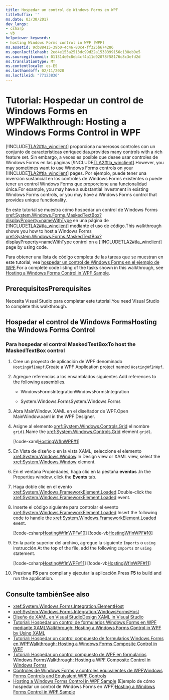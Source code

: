 ```yaml
---
title: Hospedar un control de Windows Forms en WPF
titleSuffix: ''
ms.date: 03/30/2017
dev_langs:
- csharp
- vb
helpviewer_keywords:
- hosting Windows Forms control in WPF [WPF]
ms.assetid: 9cb88415-39b0-4c46-80c4-ff325b674286
ms.openlocfilehash: 2ed4e153a2513dc99d22a1538399156c138eb9e5
ms.sourcegitcommit: 011314e0c8eb4cf4a11d92078f58176c8c3efd2d
ms.translationtype: MT
ms.contentlocale: es-ES
ms.lasthandoff: 02/11/2020
ms.locfileid: "77123836"
---
```

# <a name="walkthrough-hosting-a-windows-forms-control-in-wpf"></a><span data-ttu-id="ed06c-102">Tutorial: Hospedar un control de Windows Forms en WPF</span><span class="sxs-lookup"><span data-stu-id="ed06c-102">Walkthrough: Hosting a Windows Forms Control in WPF</span></span>

[!INCLUDE[TLA2#tla_winclient](../../../../includes/tla2sharptla-winclient-md.md)] <span data-ttu-id="ed06c-103">proporciona numerosos controles con un conjunto de características enriquecidas.</span><span class="sxs-lookup"><span data-stu-id="ed06c-103">provides many controls with a rich feature set.</span></span> <span data-ttu-id="ed06c-104">Sin embargo, a veces es posible que desee usar controles de Windows Forms en las páginas [!INCLUDE[TLA2#tla_winclient](../../../../includes/tla2sharptla-winclient-md.md)].</span><span class="sxs-lookup"><span data-stu-id="ed06c-104">However, you may sometimes want to use Windows Forms controls on your [!INCLUDE[TLA2#tla_winclient](../../../../includes/tla2sharptla-winclient-md.md)] pages.</span></span> <span data-ttu-id="ed06c-105">Por ejemplo, puede tener una inversión sustancial en los controles de Windows Forms existentes o puede tener un control Windows Forms que proporcione una funcionalidad única.</span><span class="sxs-lookup"><span data-stu-id="ed06c-105">For example, you may have a substantial investment in existing Windows Forms controls, or you may have a Windows Forms control that provides unique functionality.</span></span>

<span data-ttu-id="ed06c-106">En este tutorial se muestra cómo hospedar un control de Windows Forms <xref:System.Windows.Forms.MaskedTextBox?displayProperty=nameWithType> en una página de [!INCLUDE[TLA2#tla_winclient](../../../../includes/tla2sharptla-winclient-md.md)] mediante el uso de código.</span><span class="sxs-lookup"><span data-stu-id="ed06c-106">This walkthrough shows you how to host a Windows Forms <xref:System.Windows.Forms.MaskedTextBox?displayProperty=nameWithType> control on a [!INCLUDE[TLA2#tla_winclient](../../../../includes/tla2sharptla-winclient-md.md)] page by using code.</span></span>

<span data-ttu-id="ed06c-107">Para obtener una lista de código completa de las tareas que se muestran en este tutorial, vea [hospedar un control de Windows Forms en el ejemplo de WPF](https://github.com/Microsoft/WPF-Samples/tree/master/Migration%20and%20Interoperability/HostingWfInWPF).</span><span class="sxs-lookup"><span data-stu-id="ed06c-107">For a complete code listing of the tasks shown in this walkthrough, see [Hosting a Windows Forms Control in WPF Sample](https://github.com/Microsoft/WPF-Samples/tree/master/Migration%20and%20Interoperability/HostingWfInWPF).</span></span>

## <a name="prerequisites"></a><span data-ttu-id="ed06c-108">Prerequisites</span><span class="sxs-lookup"><span data-stu-id="ed06c-108">Prerequisites</span></span>

<span data-ttu-id="ed06c-109">Necesita Visual Studio para completar este tutorial.</span><span class="sxs-lookup"><span data-stu-id="ed06c-109">You need Visual Studio to complete this walkthrough.</span></span>

## <a name="hosting-the-windows-forms-control"></a><span data-ttu-id="ed06c-110">Hospedar el control de Windows Forms</span><span class="sxs-lookup"><span data-stu-id="ed06c-110">Hosting the Windows Forms Control</span></span>

### <a name="to-host-the-maskedtextbox-control"></a><span data-ttu-id="ed06c-111">Para hospedar el control MaskedTextBox</span><span class="sxs-lookup"><span data-stu-id="ed06c-111">To host the MaskedTextBox control</span></span>

1. <span data-ttu-id="ed06c-112">Cree un proyecto de aplicación de WPF denominado `HostingWfInWpf`.</span><span class="sxs-lookup"><span data-stu-id="ed06c-112">Create a WPF Application project named `HostingWfInWpf`.</span></span>

2. <span data-ttu-id="ed06c-113">Agregue referencias a los ensamblados siguientes.</span><span class="sxs-lookup"><span data-stu-id="ed06c-113">Add references to the following assemblies.</span></span>

    - <span data-ttu-id="ed06c-114">WindowsFormsIntegration</span><span class="sxs-lookup"><span data-stu-id="ed06c-114">WindowsFormsIntegration</span></span>

    - <span data-ttu-id="ed06c-115">System.Windows.Forms</span><span class="sxs-lookup"><span data-stu-id="ed06c-115">System.Windows.Forms</span></span>

3. <span data-ttu-id="ed06c-116">Abra MainWindow. XAML en el diseñador de WPF.</span><span class="sxs-lookup"><span data-stu-id="ed06c-116">Open MainWindow.xaml in the WPF Designer.</span></span>

4. <span data-ttu-id="ed06c-117">Asigne al elemento <xref:System.Windows.Controls.Grid> el nombre `grid1`.</span><span class="sxs-lookup"><span data-stu-id="ed06c-117">Name the <xref:System.Windows.Controls.Grid> element `grid1`.</span></span>

     [!code-xaml[HostingWfInWPF#1](~/samples/snippets/csharp/VS_Snippets_Wpf/HostingWfInWPF/CSharp/HostingWfInWPF/Window1.xaml#1)]

5. <span data-ttu-id="ed06c-118">En Vista de diseño o en la vista XAML, seleccione el elemento <xref:System.Windows.Window>.</span><span class="sxs-lookup"><span data-stu-id="ed06c-118">In Design view or XAML view, select the <xref:System.Windows.Window> element.</span></span>

6. <span data-ttu-id="ed06c-119">En el ventana Propiedades, haga clic en la pestaña **eventos** .</span><span class="sxs-lookup"><span data-stu-id="ed06c-119">In the Properties window, click the **Events** tab.</span></span>

7. <span data-ttu-id="ed06c-120">Haga doble clic en el evento <xref:System.Windows.FrameworkElement.Loaded>.</span><span class="sxs-lookup"><span data-stu-id="ed06c-120">Double-click the <xref:System.Windows.FrameworkElement.Loaded> event.</span></span>

8. <span data-ttu-id="ed06c-121">Inserte el código siguiente para controlar el evento <xref:System.Windows.FrameworkElement.Loaded>.</span><span class="sxs-lookup"><span data-stu-id="ed06c-121">Insert the following code to handle the <xref:System.Windows.FrameworkElement.Loaded> event.</span></span>

     [!code-csharp[HostingWfInWPF#10](~/samples/snippets/csharp/VS_Snippets_Wpf/HostingWfInWPF/CSharp/HostingWfInWPF/Window1.xaml.cs#10)]
     [!code-vb[HostingWfInWPF#10](~/samples/snippets/visualbasic/VS_Snippets_Wpf/HostingWfInWPF/VisualBasic/HostingWfInWpf/Window1.xaml.vb#10)]

9. <span data-ttu-id="ed06c-122">En la parte superior del archivo, agregue la siguiente `Imports` o `using` instrucción.</span><span class="sxs-lookup"><span data-stu-id="ed06c-122">At the top of the file, add the following `Imports` or `using` statement.</span></span>

     [!code-csharp[HostingWfInWPF#11](~/samples/snippets/csharp/VS_Snippets_Wpf/HostingWfInWPF/CSharp/HostingWfInWPF/Window1.xaml.cs#11)]
     [!code-vb[HostingWfInWPF#11](~/samples/snippets/visualbasic/VS_Snippets_Wpf/HostingWfInWPF/VisualBasic/HostingWfInWpf/Window1.xaml.vb#11)]

10. <span data-ttu-id="ed06c-123">Presione **F5** para compilar y ejecutar la aplicación.</span><span class="sxs-lookup"><span data-stu-id="ed06c-123">Press **F5** to build and run the application.</span></span>

## <a name="see-also"></a><span data-ttu-id="ed06c-124">Consulte también</span><span class="sxs-lookup"><span data-stu-id="ed06c-124">See also</span></span>

- <xref:System.Windows.Forms.Integration.ElementHost>
- <xref:System.Windows.Forms.Integration.WindowsFormsHost>
- [<span data-ttu-id="ed06c-125">Diseño de XAML en Visual Studio</span><span class="sxs-lookup"><span data-stu-id="ed06c-125">Design XAML in Visual Studio</span></span>](/visualstudio/xaml-tools/designing-xaml-in-visual-studio)
- [<span data-ttu-id="ed06c-126">Tutorial: Hospedar un control de formularios Windows Forms en WPF mediante XAML</span><span class="sxs-lookup"><span data-stu-id="ed06c-126">Walkthrough: Hosting a Windows Forms Control in WPF by Using XAML</span></span>](walkthrough-hosting-a-windows-forms-control-in-wpf-by-using-xaml.md)
- [<span data-ttu-id="ed06c-127">Tutorial: Hospedar un control compuesto de formularios Windows Forms en WPF</span><span class="sxs-lookup"><span data-stu-id="ed06c-127">Walkthrough: Hosting a Windows Forms Composite Control in WPF</span></span>](walkthrough-hosting-a-windows-forms-composite-control-in-wpf.md)
- [<span data-ttu-id="ed06c-128">Tutorial: Hospedar un control compuesto de WPF en formularios Windows Forms</span><span class="sxs-lookup"><span data-stu-id="ed06c-128">Walkthrough: Hosting a WPF Composite Control in Windows Forms</span></span>](walkthrough-hosting-a-wpf-composite-control-in-windows-forms.md)
- [<span data-ttu-id="ed06c-129">Controles de Windows Forms y controles equivalentes de WPF</span><span class="sxs-lookup"><span data-stu-id="ed06c-129">Windows Forms Controls and Equivalent WPF Controls</span></span>](windows-forms-controls-and-equivalent-wpf-controls.md)
- <span data-ttu-id="ed06c-130">[Hosting a Windows Forms Control in WPF Sample](https://github.com/Microsoft/WPF-Samples/tree/master/Migration%20and%20Interoperability/HostingWfInWPF) (Ejemplo de cómo hospedar un control de Windows Forms en WPF)</span><span class="sxs-lookup"><span data-stu-id="ed06c-130">[Hosting a Windows Forms Control in WPF Sample](https://github.com/Microsoft/WPF-Samples/tree/master/Migration%20and%20Interoperability/HostingWfInWPF)</span></span>
